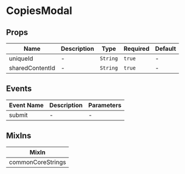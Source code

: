 # CopiesModal

## Props

<!-- @vuese:CopiesModal:props:start -->
|Name|Description|Type|Required|Default|
|---|---|---|---|---|
|uniqueId|-|`String`|`true`|-|
|sharedContentId|-|`String`|`true`|-|

<!-- @vuese:CopiesModal:props:end -->


## Events

<!-- @vuese:CopiesModal:events:start -->
|Event Name|Description|Parameters|
|---|---|---|
|submit|-|-|

<!-- @vuese:CopiesModal:events:end -->


## MixIns

<!-- @vuese:CopiesModal:mixIns:start -->
|MixIn|
|---|
|commonCoreStrings|

<!-- @vuese:CopiesModal:mixIns:end -->
